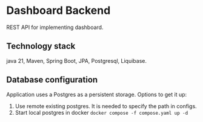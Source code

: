 # Dashboard Backend

REST API for implementing dashboard.

## Technology stack

java 21, Maven, Spring Boot, JPA, Postgresql, Liquibase.

## Database configuration

Application uses a Postgres as a persistent storage. Options to get it up:

1. Use remote existing postgres. It is needed to specify the path in configs.
2. Start local postgres in docker `docker compose -f compose.yaml up -d`
